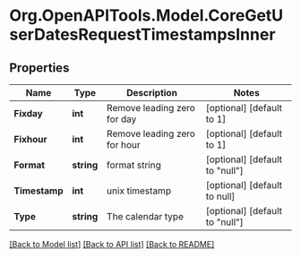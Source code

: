 # Org.OpenAPITools.Model.CoreGetUserDatesRequestTimestampsInner

## Properties

Name | Type | Description | Notes
------------ | ------------- | ------------- | -------------
**Fixday** | **int** | Remove leading zero for day | [optional] [default to 1]
**Fixhour** | **int** | Remove leading zero for hour | [optional] [default to 1]
**Format** | **string** | format string | [optional] [default to "null"]
**Timestamp** | **int** | unix timestamp | [optional] [default to null]
**Type** | **string** | The calendar type | [optional] [default to "null"]

[[Back to Model list]](../README.md#documentation-for-models) [[Back to API list]](../README.md#documentation-for-api-endpoints) [[Back to README]](../README.md)

